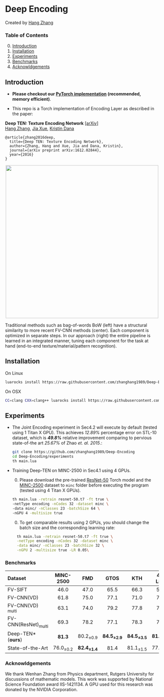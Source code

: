 # Deep Encoding
Created by [Hang Zhang](http://hangzh.com/)

### Table of Contents
0. [Introduction](#introduction)
0. [Installation](#installation)
0. [Experiments](#experiments)
0. [Benchmarks](#benchmarks)
0. [Acknowldgements](#acknowldgements)

## Introduction
- **Please checkout our [PyTorch implementation](https://github.com/zhanghang1989/PyTorch-Encoding) (recommended, memory efficient)**. 

- This repo is a Torch implementation of Encoding Layer as described in the paper:

**Deep TEN: Texture Encoding Network** [[arXiv]](https://arxiv.org/pdf/1612.02844.pdf)  
  [Hang Zhang](http://hangzh.com/), [Jia Xue](http://jiaxueweb.com/), [Kristin Dana](http://eceweb1.rutgers.edu/vision/dana.html)
```
@article{zhang2016deep,
  title={Deep TEN: Texture Encoding Network},
  author={Zhang, Hang and Xue, Jia and Dana, Kristin},
  journal={arXiv preprint arXiv:1612.02844},
  year={2016}
}
```

<div style="text-align:center"><img src ="https://raw.githubusercontent.com/zhanghang1989/Deep-Encoding/master/images/compare3.png" width="500" /></div>	

 Traditional methods such as bag-of-words BoW (left) have a structural similarity to more recent FV-CNN methods (center). Each component is optimized in separate steps. In our approach (right) the entire pipeline is learned in an integrated manner, tuning each component for the task at hand (end-to-end texture/material/pattern recognition).


## Installation
On Linux
```bash
luarocks install https://raw.githubusercontent.com/zhanghang1989/Deep-Encoding/master/deep-encoding-scm-1.rockspec
```
On OSX
```bash
CC=clang CXX=clang++ luarocks install https://raw.githubusercontent.com/zhanghang1989/Deep-Encoding/master/deep-encoding-scm-1.rockspec
```
## Experiments
- The Joint Encoding experiment in Sec4.2 will execute by default (tested using 1 Titan X GPU). This achieves *12.89%* percentage error on STL-10 dataset, which is ***49.8%*** relative improvement comparing to pervious state-of-the art *25.67%* of Zhao *et. al. 2015*.:
  ```bash
  git clone https://github.com/zhanghang1989/Deep-Encoding
  cd Deep-Encoding/experiments
  th main.lua
  ```
- Training Deep-TEN on MINC-2500 in Sec4.1 using 4 GPUs. 
	
	0. Please download the pre-trained
[ResNet-50](https://d2j0dndfm35trm.cloudfront.net/resnet-50.t7) Torch model 
and the [MINC-2500](http://opensurfaces.cs.cornell.edu/static/minc/minc-2500.tar.gz) dataset to ``minc`` folder before executing the program (tested using 4 Titan X GPUs).
	```bash
	th main.lua -retrain resnet-50.t7 -ft true \
	-netType encoding -nCodes 32 -dataset minc \
	-data minc/ -nClasses 23 -batchSize 64 \
	-nGPU 4 -multisize true
	```
	
	0. To get comparable results using 2 GPUs, you should change the batch size and the corresponding learning rate:
  ```bash
	th main.lua -retrain resnet-50.t7 -ft true \
	-netType encoding -nCodes 32 -dataset minc \
	-data minc/ -nClasses 23 -batchSize 32 \
	-nGPU 2 -multisize true -LR 0.05\
	```
		
### Benchmarks
Dataset                      |MINC-2500| FMD | GTOS | KTH |4D-Light
:----------------------------|:-------:|:---:|:----:|:---:|:------:
FV-SIFT                      |46.0     |47.0 |65.5  |66.3 |58.4
FV-CNN(VD)                   |61.8     |75.0 |77.1  |71.0 |70.4
FV-CNN(VD) <sub>multi<sub>   |63.1     |74.0 |79.2  |77.8 |76.5 
FV-CNN(ResNet)<sub>multi<sub>|69.3     |78.2 |77.1  |78.3 |77.6
Deep-TEN\*(**ours**) |**81.3**|80.2<sub>±0.9<sub>|**84.5<sub>±2.9<sub>**|**84.5<sub>±3.5<sub>**|**81.7<sub>±1.0<sub>**
State-of-the-Art             |76.0<sub>±0.2<sub>|**82.4<sub>±1.4<sub>**| 81.4|81.1<sub>±1.5<sub>|77.0<sub>±1.1<sub>

### Acknowldgements
We thank Wenhan Zhang from Physics department, Rutgers University for discussions of mathematic models. 
This work was supported by National Science Foundation award IIS-1421134. 
A GPU used for this research was donated by the NVIDIA Corporation.
